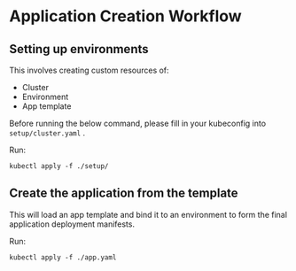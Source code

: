 # Application Creation Workflow

## Setting up environments

This involves creating custom resources of:

- Cluster
- Environment
- App template

Before running the below command, please fill in your kubeconfig into `setup/cluster.yaml` .

Run:
```shell
kubectl apply -f ./setup/
```

## Create the application from the template

This will load an app template and bind it to an environment to form the final application deployment manifests.

Run:
```shell
kubectl apply -f ./app.yaml
```
